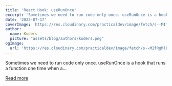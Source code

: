 ```yaml
---
title: 'React Hook: useRunOnce'
excerpt: 'Sometimes we need to run code only once. useRunOnce is a hook that runs a function one time when a...'
date: '2022-07-17'
coverImage: 'https://res.cloudinary.com/practicaldev/image/fetch/s--MIfRgMl8--/c_imagga_scale,f_auto,fl_progressive,h_420,q_auto,w_1000/https://dev-to-uploads.s3.amazonaws.com/uploads/articles/k305heu45xuooqonszz9.png'
author:
  name: Koders
  picture: "assets/blog/authors/koders.png"
ogImage:
  url: 'https://res.cloudinary.com/practicaldev/image/fetch/s--MIfRgMl8--/c_imagga_scale,f_auto,fl_progressive,h_420,q_auto,w_1000/https://dev-to-uploads.s3.amazonaws.com/uploads/articles/k305heu45xuooqonszz9.png'
---
```


Sometimes we need to run code only once. useRunOnce is a hook that runs a function one time when a...

[Read more](https://dev.to/perssondennis/react-hook-userunonce-48a8)
